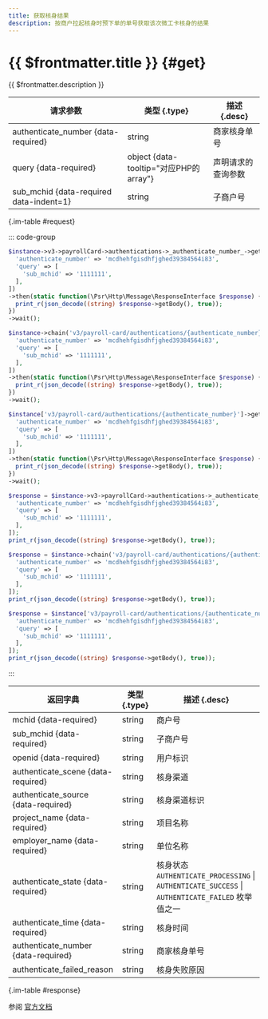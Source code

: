 ```yaml
---
title: 获取核身结果
description: 按商户拉起核身时预下单的单号获取该次微工卡核身的结果
---
```


# {{ $frontmatter.title }} {#get}

{{ $frontmatter.description }}

| 请求参数 | 类型 {.type} | 描述 {.desc}
| --- | --- | ---
| authenticate_number {data-required} | string | 商家核身单号
| query {data-required} | object {data-tooltip="对应PHP的array"} | 声明请求的查询参数
| sub_mchid {data-required data-indent=1} | string | 子商户号

{.im-table #request}

::: code-group

```php [异步纯链式]
$instance->v3->payrollCard->authentications->_authenticate_number_->getAsync([
  'authenticate_number' => 'mcdhehfgisdhfjghed39384564i83',
  'query' => [
    'sub_mchid' => '1111111',
  ],
])
->then(static function(\Psr\Http\Message\ResponseInterface $response) {
  print_r(json_decode((string) $response->getBody(), true));
})
->wait();
```

```php [异步声明式]
$instance->chain('v3/payroll-card/authentications/{authenticate_number}')->getAsync([
  'authenticate_number' => 'mcdhehfgisdhfjghed39384564i83',
  'query' => [
    'sub_mchid' => '1111111',
  ],
])
->then(static function(\Psr\Http\Message\ResponseInterface $response) {
  print_r(json_decode((string) $response->getBody(), true));
})
->wait();
```

```php [异步属性式]
$instance['v3/payroll-card/authentications/{authenticate_number}']->getAsync([
  'authenticate_number' => 'mcdhehfgisdhfjghed39384564i83',
  'query' => [
    'sub_mchid' => '1111111',
  ],
])
->then(static function(\Psr\Http\Message\ResponseInterface $response) {
  print_r(json_decode((string) $response->getBody(), true));
})
->wait();
```

```php [同步纯链式]
$response = $instance->v3->payrollCard->authentications->_authenticate_number_->get([
  'authenticate_number' => 'mcdhehfgisdhfjghed39384564i83',
  'query' => [
    'sub_mchid' => '1111111',
  ],
]);
print_r(json_decode((string) $response->getBody(), true));
```

```php [同步声明式]
$response = $instance->chain('v3/payroll-card/authentications/{authenticate_number}')->get([
  'authenticate_number' => 'mcdhehfgisdhfjghed39384564i83',
  'query' => [
    'sub_mchid' => '1111111',
  ],
]);
print_r(json_decode((string) $response->getBody(), true));
```

```php [同步属性式]
$response = $instance['v3/payroll-card/authentications/{authenticate_number}']->get([
  'authenticate_number' => 'mcdhehfgisdhfjghed39384564i83',
  'query' => [
    'sub_mchid' => '1111111',
  ],
]);
print_r(json_decode((string) $response->getBody(), true));
```

:::

| 返回字典 | 类型 {.type} | 描述 {.desc}
| --- | --- | ---
| mchid {data-required}| string | 商户号
| sub_mchid {data-required}| string | 子商户号
| openid {data-required}| string | 用户标识
| authenticate_scene {data-required}| string | 核身渠道
| authenticate_source {data-required}| string | 核身渠道标识
| project_name {data-required}| string | 项目名称
| employer_name {data-required}| string | 单位名称
| authenticate_state {data-required}| string | 核身状态<br/>`AUTHENTICATE_PROCESSING` \| `AUTHENTICATE_SUCCESS` \| `AUTHENTICATE_FAILED` 枚举值之一
| authenticate_time {data-required}| string | 核身时间
| authenticate_number {data-required}| string | 商家核身单号
| authenticate_failed_reason | string | 核身失败原因

{.im-table #response}

参阅 [官方文档](https://pay.weixin.qq.com/wiki/doc/apiv3_partner/Offline/apis/chapter4_1_4.shtml)
